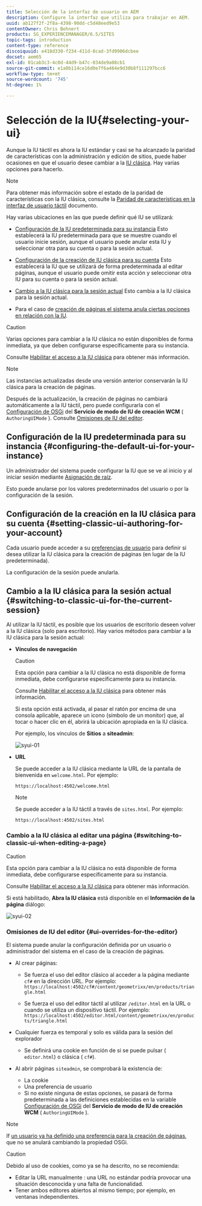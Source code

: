 ```yaml
---
title: Selección de la interfaz de usuario en AEM
description: Configure la interfaz que utiliza para trabajar en AEM.
uuid: ab127f2f-2f8a-4398-90dd-c5d48eed9e53
contentOwner: Chris Bohnert
products: SG_EXPERIENCEMANAGER/6.5/SITES
topic-tags: introduction
content-type: reference
discoiquuid: e418d330-f234-411d-8cad-3fd9906dcbee
docset: aem65
exl-id: 01cab3c3-4c0d-44d9-b47c-034de9a08cb1
source-git-commit: e1a0b114ce16d0e7f6a464e9d30b8f111297bcc6
workflow-type: tm+mt
source-wordcount: '745'
ht-degree: 1%

---
```


# Selección de la IU{#selecting-your-ui}

Aunque la IU táctil es ahora la IU estándar y casi se ha alcanzado la paridad de características con la administración y edición de sitios, puede haber ocasiones en que el usuario desee cambiar a la [IU clásica](/help/sites-classic-ui-authoring/classicui.md). Hay varias opciones para hacerlo.

>[!NOTE]
>
>Para obtener más información sobre el estado de la paridad de características con la IU clásica, consulte la [Paridad de características en la interfaz de usuario táctil](/help/release-notes/touch-ui-features-status.md) documento.

Hay varias ubicaciones en las que puede definir qué IU se utilizará:

* [Configuración de la IU predeterminada para su instancia](#configuring-the-default-ui-for-your-instance)
Esto establecerá la IU predeterminada para que se muestre cuando el usuario inicie sesión, aunque el usuario puede anular esta IU y seleccionar otra para su cuenta o para la sesión actual.

* [Configuración de la creación de IU clásica para su cuenta](/help/sites-authoring/select-ui.md#setting-classic-ui-authoring-for-your-account)
Esto establecerá la IU que se utilizará de forma predeterminada al editar páginas, aunque el usuario puede omitir esta acción y seleccionar otra IU para su cuenta o para la sesión actual.

* [Cambio a la IU clásica para la sesión actual](#switching-to-classic-ui-for-the-current-session)
Esto cambia a la IU clásica para la sesión actual.

* Para el caso de [creación de páginas el sistema anula ciertas opciones en relación con la IU](#ui-overrides-for-the-editor).

>[!CAUTION]
>
>Varias opciones para cambiar a la IU clásica no están disponibles de forma inmediata, ya que deben configurarse específicamente para su instancia.
>
>Consulte [Habilitar el acceso a la IU clásica](/help/sites-administering/enable-classic-ui.md) para obtener más información.

>[!NOTE]
>
>Las instancias actualizadas desde una versión anterior conservarán la IU clásica para la creación de páginas.
>
>Después de la actualización, la creación de páginas no cambiará automáticamente a la IU táctil, pero puede configurarla con el [Configuración de OSGi](/help/sites-deploying/configuring-osgi.md) del **Servicio de modo de IU de creación WCM** ( `AuthoringUIMode` ). Consulte [Omisiones de IU del editor](#ui-overrides-for-the-editor).

## Configuración de la IU predeterminada para su instancia {#configuring-the-default-ui-for-your-instance}

Un administrador del sistema puede configurar la IU que se ve al inicio y al iniciar sesión mediante [Asignación de raíz](/help/sites-deploying/osgi-configuration-settings.md#daycqrootmapping).

Esto puede anularse por los valores predeterminados del usuario o por la configuración de la sesión.

## Configuración de la creación en la IU clásica para su cuenta {#setting-classic-ui-authoring-for-your-account}

Cada usuario puede acceder a su [preferencias de usuario](/help/sites-authoring/user-properties.md#userpreferences) para definir si desea utilizar la IU clásica para la creación de páginas (en lugar de la IU predeterminada).

La configuración de la sesión puede anularla.

## Cambio a la IU clásica para la sesión actual {#switching-to-classic-ui-for-the-current-session}

Al utilizar la IU táctil, es posible que los usuarios de escritorio deseen volver a la IU clásica (solo para escritorio). Hay varios métodos para cambiar a la IU clásica para la sesión actual:

* **Vínculos de navegación**

   >[!CAUTION]
   >
   >Esta opción para cambiar a la IU clásica no está disponible de forma inmediata, debe configurarse específicamente para su instancia.
   >
   >
   >Consulte [Habilitar el acceso a la IU clásica](/help/sites-administering/enable-classic-ui.md) para obtener más información.

   Si esta opción está activada, al pasar el ratón por encima de una consola aplicable, aparece un icono (símbolo de un monitor) que, al tocar o hacer clic en él, abrirá la ubicación apropiada en la IU clásica.

   Por ejemplo, los vínculos de **Sitios** a **siteadmin**:

   ![syui-01](assets/syui-01.png)

* **URL**

   Se puede acceder a la IU clásica mediante la URL de la pantalla de bienvenida en `welcome.html`. Por ejemplo:

   `https://localhost:4502/welcome.html`

   >[!NOTE]
   >
   >Se puede acceder a la IU táctil a través de `sites.html`. Por ejemplo:
   >
   >
   >`https://localhost:4502/sites.html`

### Cambio a la IU clásica al editar una página {#switching-to-classic-ui-when-editing-a-page}

>[!CAUTION]
>
>Esta opción para cambiar a la IU clásica no está disponible de forma inmediata, debe configurarse específicamente para su instancia.
>
>Consulte [Habilitar el acceso a la IU clásica](/help/sites-administering/enable-classic-ui.md) para obtener más información.

Si está habilitado, **Abra la IU clásica** está disponible en el **Información de la página** diálogo:

![syui-02](assets/syui-02.png)

### Omisiones de IU del editor {#ui-overrides-for-the-editor}

El sistema puede anular la configuración definida por un usuario o administrador del sistema en el caso de la creación de páginas.

* Al crear páginas:

   * Se fuerza el uso del editor clásico al acceder a la página mediante `cf#` en la dirección URL. Por ejemplo:
      `https://localhost:4502/cf#/content/geometrixx/en/products/triangle.html`

   * Se fuerza el uso del editor táctil al utilizar `/editor.html` en la URL o cuando se utiliza un dispositivo táctil. Por ejemplo:
      `https://localhost:4502/editor.html/content/geometrixx/en/products/triangle.html`

* Cualquier fuerza es temporal y solo es válida para la sesión del explorador

   * Se definirá una cookie en función de si se puede pulsar ( `editor.html`) o clásica ( `cf#`).

* Al abrir páginas `siteadmin`, se comprobará la existencia de:

   * La cookie
   * Una preferencia de usuario
   * Si no existe ninguna de estas opciones, se pasará de forma predeterminada a las definiciones establecidas en la variable [Configuración de OSGi](/help/sites-deploying/configuring-osgi.md) del **Servicio de modo de IU de creación WCM** ( `AuthoringUIMode` ).

>[!NOTE]
>
>If [un usuario ya ha definido una preferencia para la creación de páginas](#settingthedefaultauthoringuiforyouraccount), que no se anulará cambiando la propiedad OSGi.

>[!CAUTION]
>
>Debido al uso de cookies, como ya se ha descrito, no se recomienda:
>
>* Editar la URL manualmente : una URL no estándar podría provocar una situación desconocida y una falta de funcionalidad.
>* Tener ambos editores abiertos al mismo tiempo; por ejemplo, en ventanas independientes.

